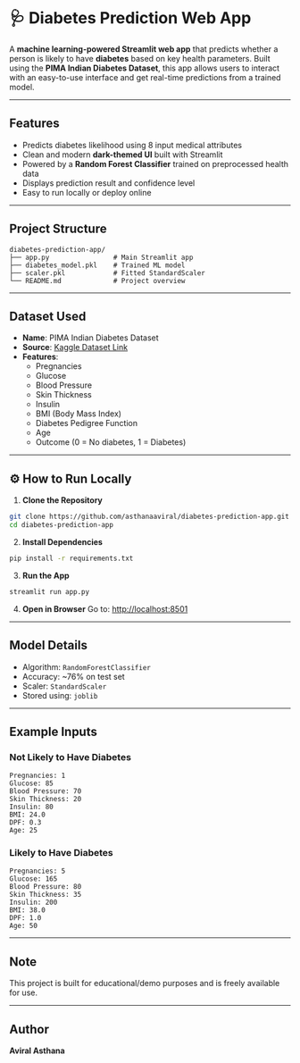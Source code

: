 # 🩺 Diabetes Prediction Web App

A **machine learning-powered Streamlit web app** that predicts whether a person is likely to have **diabetes** based on key health parameters. Built using the **PIMA Indian Diabetes Dataset**, this app allows users to interact with an easy-to-use interface and get real-time predictions from a trained model.

---

## Features

- Predicts diabetes likelihood using 8 input medical attributes
- Clean and modern **dark-themed UI** built with Streamlit
- Powered by a **Random Forest Classifier** trained on preprocessed health data
- Displays prediction result and confidence level
- Easy to run locally or deploy online

---


## Project Structure

```
diabetes-prediction-app/
├── app.py                # Main Streamlit app
├── diabetes_model.pkl    # Trained ML model
├── scaler.pkl            # Fitted StandardScaler
└── README.md             # Project overview
```

---

## Dataset Used

- **Name**: PIMA Indian Diabetes Dataset
- **Source**: [Kaggle Dataset Link](https://www.kaggle.com/datasets/uciml/pima-indians-diabetes-database)
- **Features**:
  - Pregnancies
  - Glucose
  - Blood Pressure
  - Skin Thickness
  - Insulin
  - BMI (Body Mass Index)
  - Diabetes Pedigree Function
  - Age
  - Outcome (0 = No diabetes, 1 = Diabetes)

---

## ⚙️ How to Run Locally

1. **Clone the Repository**

```bash
git clone https://github.com/asthanaaviral/diabetes-prediction-app.git
cd diabetes-prediction-app
```

2. **Install Dependencies**

```bash
pip install -r requirements.txt
```

3. **Run the App**

```bash
streamlit run app.py
```

4. **Open in Browser** Go to: [http://localhost:8501](http://localhost:8501)

---

## Model Details

- Algorithm: `RandomForestClassifier`
- Accuracy: \~76% on test set
- Scaler: `StandardScaler`
- Stored using: `joblib`

---

## Example Inputs

### Not Likely to Have Diabetes

```
Pregnancies: 1
Glucose: 85
Blood Pressure: 70
Skin Thickness: 20
Insulin: 80
BMI: 24.0
DPF: 0.3
Age: 25
```

### Likely to Have Diabetes

```
Pregnancies: 5
Glucose: 165
Blood Pressure: 80
Skin Thickness: 35
Insulin: 200
BMI: 38.0
DPF: 1.0
Age: 50
```

---

## Note
This project is built for educational/demo purposes and is freely available for use.

---

## Author

**Aviral Asthana**
